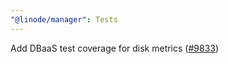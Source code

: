 ```yaml
---
"@linode/manager": Tests
---
```


Add DBaaS test coverage for disk metrics ([#9833](https://github.com/linode/manager/pull/9833))
